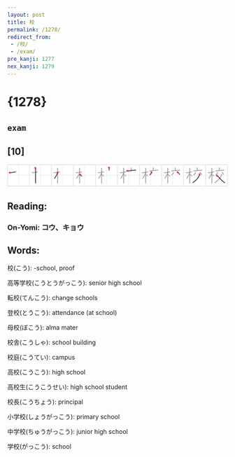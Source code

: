 ```yaml
---
layout: post
title: 校
permalink: /1278/
redirect_from:
 - /校/
 - /exam/
pre_kanji: 1277
nex_kanji: 1279
---
```


# {1278}

## `exam`

## [10]

<div class="stroke"><img src="../images/E6A0A1.png" /></div>

## Reading:

### On-Yomi: コウ、キョウ

## Words:

校(こう): -school, proof

高等学校(こうとうがっこう): senior high school

転校(てんこう): change schools

登校(とうこう): attendance (at school)

母校(ぼこう): alma mater

校舎(こうしゃ): school building

校庭(こうてい): campus

高校(こうこう): high school

高校生(こうこうせい): high school student

校長(こうちょう): principal

小学校(しょうがっこう): primary school

中学校(ちゅうがっこう): junior high school

学校(がっこう): school

